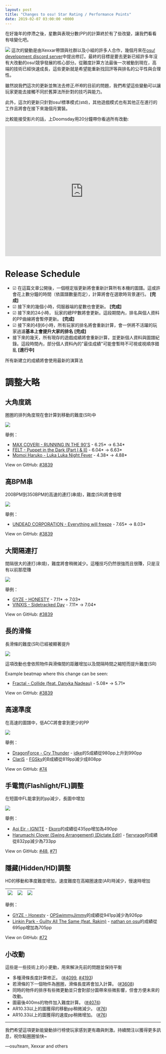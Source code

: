 ```yaml
---
layout: post
title: "Changes to osu! Star Rating / Performance Points"
date: 2019-02-07 03:00:00 +0000
---
```


在好幾年的停滯之後，星數與表現分數(PP)的計算終於有了些改變，讓我們看看有啥變化吧。

![](/resources/star-rating.jpg)
這次的變動是由Xexxar帶頭與社群以及小組的許多人合作，幾個月來在[osu! development discord server](https://discord.gg/ppy)中提出修訂。最終的目標是要去更新已經許多年沒有大改動的osu!競爭發展的核心部分。從難度計算方法最後一次被動到現在，高端的技術已經快速成長，這些更新就是希望能重新找回評等與排名的公平性與合理性。

雖然說我們這次的更新並無法去修正*所有*的目前的問題，我們希望這些變動可以讓玩家更能去接觸不同於舊算法所針對的技巧與能力。

此外，這次的更新只針對osu!標準模式(std)，其他遊戲模式也有其他正在進行的工作且將會在接下來幾個月實裝。

比較能接受影片的話，上Doomsday用20分鐘帶你看過所有改動:

<iframe width="100%" height="420" src="https://www.youtube.com/embed/5rSaXWr_VUM" frameborder="0" allow="autoplay; encrypted-media" allowfullscreen></iframe>

# Release Schedule

- ☑ 在這篇文章公開後，一個穩定版更新將會重新計算所有本機的圖譜。這或許會花上數分鐘的時間（依圖譜數量而定），計算將會在選歌時背景運行。 **[完成]**
- ☑ 接下來的幾個小時，伺服器端的星數也會更新。 **[完成]**
- ☑ 接下來的24小時， 玩家的總PP數將會更新。這段期間內，排名與個人資料的PP曲線將會暫停更新。 **[完成]**
- ☑ 接下來的4到6小時，所有玩家的排名將會重新計算，會一併將不活躍的玩家過濾**基本上會提升大家的排名** **[完成]**
- 接下來的幾天，所有現存的遊戲成績將會重新計算，並更新個人資料與圖譜紀錄。這段時間內，部分個人資料內的"最佳成績"可能會暫時不可視或視順序錯亂 **[進行中]**

所有新建立的成績將會使用最新的演算法

# 調整大略

## 大角度跳

圈圈的排列角度現在會計算到移動的難度(SR)中

![](/resources/wide-angle-chart.png)

舉例：
- [MAX COVERI - RUNNING IN THE 90'S](https://osu.ppy.sh/beatmapsets/739262#osu/1559974) - 6.25* -> 6.34*
- [FELT - Puppet in the Dark (Part I & II)](https://osu.ppy.sh/beatmapsets/829511#osu/1737885) - 6.04* -> 6.63*
- [Momoi Haruko - Luka Luka Night Fever](https://osu.ppy.sh/beatmapsets/21724#osu/83925) - 4.38* -> 4.88*

View on GitHub: [#3839](https://github.com/ppy/osu/pull/3839)

## 高BPM串

200BPM到350BPM的高速的連打(串燒)，難度(SR)將會倍增

![](/resources/high-bpm-chart.png)

舉例：
- [UNDEAD CORPORATION - Everything will freeze](https://osu.ppy.sh/beatmapsets/158023#osu/555797) - 7.65* -> 8.03*

View on GitHub: [#3839](https://github.com/ppy/osu/pull/3839)

## 大間隔連打

間隔很大的連打(串燒)，難度將會稍微減少。這種技巧仍然很強而且很賺，只是沒有以前那麼賺

![](/resources/high-spacing-chart.png)

舉例：
- [GYZE - HONESTY](https://osu.ppy.sh/beatmapsets/586121#osu/1241370) - 7.11* -> 7.03*
- [VINXIS - Sidetracked Day](https://osu.ppy.sh/beatmapsets/728276#osu/1537566) - 7.11* -> 7.04*

View on GitHub: [#3839](https://github.com/ppy/osu/pull/3839)

## 長的滑條

長滑條的難度(SR)已經被顯著提升

![](/resources/long-slider-chart.png)

這項改動也會依照物件與滑條間的距離增加以及間隔時間之縮短而提升難度(SR)

Example beatmap where this change can be seen:
- [Fractal - Collide (feat. Danyka Nadeau)](https://osu.ppy.sh/beatmapsets/753365#osu/1586083) - 5.08* -> 5.71*

View on GitHub: [#3839](https://github.com/ppy/osu/pull/3839)

## 高速準度

在高速的圖譜中，低ACC將會拿到更少的PP

![](/resources/speed-accuracy-chart.png)

舉例：
- [DragonForce - Cry Thunder](https://osu.ppy.sh/beatmapsets/871946#osu/1822108) - [idke](https://osu.ppy.sh/users/4650315)的S成績從980pp上升到990pp
- [ClariS](https://osu.ppy.sh/beatmapsets/661919#osu/1401254) - [FGSky](https://osu.ppy.sh/users/2094566)的B成績從819pp減少成808pp

View on GitHub: [#74](https://github.com/ppy/osu-performance/pull/74)

## 手電筒(Flashlight/FL)調整

在短圖中FL能拿到的pp減少，長圖中增加

![](/resources/flashlight-chart.png)

舉例：
- [Aoi Eir - IGNITE](https://osu.ppy.sh/beatmapsets/209170#osu/492285) - [Ekoro](https://osu.ppy.sh/users/284905)的成績從435pp增加為490pp
- [Harumachi Clover (Swing Arrangement) [Dictate Edit]](https://osu.ppy.sh/beatmapsets/859783#osu/1893461) - [fieryrage](https://osu.ppy.sh/users/3533958)的成績從832pp減少為733pp

View on GitHub: [#48](https://github.com/ppy/osu-performance/pull/48), [#71](https://github.com/ppy/osu-performance/pull/71)

## 隱藏(Hidden/HD)調整

HD的移動和準度難度增加，速度難度在高縮圈速度(AR)時減少，慢速時增加

| ![](/resources/hidden-chart-1.png) | ![](/resources/hidden-chart-2.png) | ![](/resources/hidden-chart-3.png) |
| - | - | - |

舉例：
- [GYZE - Honesty](https://osu.ppy.sh/beatmapsets/586121#osu/1241370) - [OPSwimmyJimmy](https://osu.ppy.sh/users/4196808)的成績從941pp減少為926pp
- [Linkin Park - Guilty All The Same (feat. Rakim)](https://osu.ppy.sh/beatmapsets/518596#osu/1187302) - [nathan on osu](https://osu.ppy.sh/users/124493)的成績從695pp增加為705pp

View on GitHub: [#72](https://github.com/ppy/osu-performance/pull/72)

## 小改動

這些是一些技術上的小更動，用來解決先前的問題並保持平衡

- 多種滑條長度計算修正。 ([#4099](https://github.com/ppy/osu/pull/4099), [#4193](https://github.com/ppy/osu/pull/4193))
- 若滑條的下一個物件為圈圈，滑條長度將會加入計算。 ([#3608](https://github.com/ppy/osu/pull/3608))
- 同時的物件的排序有些微更動並只會對部分圖帶來些微影響，但會方便未來的改動。
- 圖最後400ms的物件加入難度計算。 ([#4074](https://github.com/ppy/osu/pull/4074))
- AR10.33以上的圖獲得的移動pp稍微減少。 ([#76](https://github.com/ppy/osu-performance/pull/76))
- AR10.33以上的圖獲得的速度pp稍微增加。 ([#76](https://github.com/ppy/osu-performance/pull/76))

----------

我們希望這項更新能變動排行榜使玩家感到更有趣與刺激。持續關注以獲得更多訊息，祝你點圈圈愉快~

—osu!team, Xexxar and others
